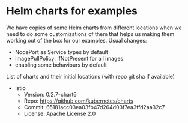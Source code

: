 # Helm charts for examples

We have copies of some Helm charts from different locations when we need to do
some customizations of them that helps us making them working out of the box for
our examples. Usual changes:

* NodePort as Service types by default
* imagePullPolicy: IfNotPresent for all images
* enabling some behaviours by default

List of charts and their initial locations (with repo git sha if available)

* Istio
    * Version: 0.2.7-chart6
    * Repo: https://github.com/kubernetes/charts
    * Commit: 65181acc03ea03fb47d264d03f7ea3ffd2aa32c7
    * License: Apache License 2.0
